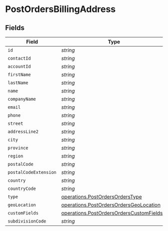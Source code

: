 # PostOrdersBillingAddress


## Fields

| Field                                                                                                | Type                                                                                                 | Required                                                                                             | Description                                                                                          |
| ---------------------------------------------------------------------------------------------------- | ---------------------------------------------------------------------------------------------------- | ---------------------------------------------------------------------------------------------------- | ---------------------------------------------------------------------------------------------------- |
| `id`                                                                                                 | *string*                                                                                             | :heavy_minus_sign:                                                                                   | N/A                                                                                                  |
| `contactId`                                                                                          | *string*                                                                                             | :heavy_minus_sign:                                                                                   | N/A                                                                                                  |
| `accountId`                                                                                          | *string*                                                                                             | :heavy_minus_sign:                                                                                   | N/A                                                                                                  |
| `firstName`                                                                                          | *string*                                                                                             | :heavy_minus_sign:                                                                                   | N/A                                                                                                  |
| `lastName`                                                                                           | *string*                                                                                             | :heavy_minus_sign:                                                                                   | N/A                                                                                                  |
| `name`                                                                                               | *string*                                                                                             | :heavy_minus_sign:                                                                                   | N/A                                                                                                  |
| `companyName`                                                                                        | *string*                                                                                             | :heavy_minus_sign:                                                                                   | N/A                                                                                                  |
| `email`                                                                                              | *string*                                                                                             | :heavy_minus_sign:                                                                                   | N/A                                                                                                  |
| `phone`                                                                                              | *string*                                                                                             | :heavy_minus_sign:                                                                                   | N/A                                                                                                  |
| `street`                                                                                             | *string*                                                                                             | :heavy_minus_sign:                                                                                   | N/A                                                                                                  |
| `addressLine2`                                                                                       | *string*                                                                                             | :heavy_minus_sign:                                                                                   | N/A                                                                                                  |
| `city`                                                                                               | *string*                                                                                             | :heavy_minus_sign:                                                                                   | N/A                                                                                                  |
| `province`                                                                                           | *string*                                                                                             | :heavy_minus_sign:                                                                                   | N/A                                                                                                  |
| `region`                                                                                             | *string*                                                                                             | :heavy_minus_sign:                                                                                   | N/A                                                                                                  |
| `postalCode`                                                                                         | *string*                                                                                             | :heavy_minus_sign:                                                                                   | N/A                                                                                                  |
| `postalCodeExtension`                                                                                | *string*                                                                                             | :heavy_minus_sign:                                                                                   | N/A                                                                                                  |
| `country`                                                                                            | *string*                                                                                             | :heavy_minus_sign:                                                                                   | N/A                                                                                                  |
| `countryCode`                                                                                        | *string*                                                                                             | :heavy_minus_sign:                                                                                   | N/A                                                                                                  |
| `type`                                                                                               | [operations.PostOrdersOrdersType](../../models/operations/postordersorderstype.md)                   | :heavy_minus_sign:                                                                                   | N/A                                                                                                  |
| `geoLocation`                                                                                        | [operations.PostOrdersOrdersGeoLocation](../../models/operations/postordersordersgeolocation.md)     | :heavy_minus_sign:                                                                                   | N/A                                                                                                  |
| `customFields`                                                                                       | [operations.PostOrdersOrdersCustomFields](../../models/operations/postordersorderscustomfields.md)[] | :heavy_minus_sign:                                                                                   | N/A                                                                                                  |
| `subdivisionCode`                                                                                    | *string*                                                                                             | :heavy_minus_sign:                                                                                   | N/A                                                                                                  |